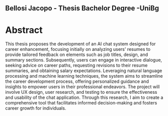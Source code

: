## Bellosi Jacopo - Thesis Bachelor Degree -UniBg
# Abstract
This thesis proposes the development of an AI chat system designed for career enhancement, focusing initially on analyzing users' resumes to provide tailored feedback on elements such as job titles, design, and summary sections. Subsequently, users can engage in interactive dialogue, seeking advice on career paths, requesting revisions to their resume summaries, and obtaining salary expectations. Leveraging natural language processing and machine learning techniques, the system aims to streamline the career development process, offering personalized guidance and insights to empower users in their professional endeavors. 
The project will involve UX design, user research, and testing to ensure the effectiveness and usability of the chat application. Through this research, I aim to create a comprehensive tool that facilitates informed decision-making and fosters career growth for individuals.
